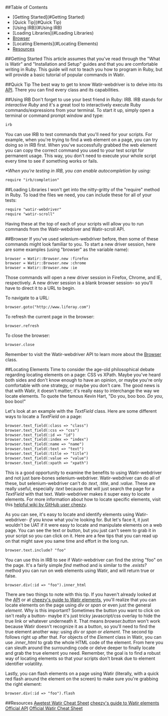 ##Table of Contents
* [Getting Started](#Getting Started)
* [Quick Tip](#Quick Tip)
* [Using IRB](#Using IRB)
* [Loading Libraries](#Loading Libraries)
* [Browser](#Browser)
* [Locating Elements](#Locating Elements)
* [Resources](#Resources)

##Getting Started
This article assumes that you've read through the "What is Watir" and "Installation and Setup" guides and that you are comfortable writing in Ruby. This guide will not to teach you how to program in Ruby, but will provide a basic tutorial of popular commands in Watir.

##Quick Tip
The best way to get to know Watir-webdriver is to delve into its [API](http://www.rubydoc.info/gems/watir-webdriver). There you can find every class and its capabilities. 

##Using IRB
Don't forget to use your best friend in Ruby: IRB. IRB stands for _interactive Ruby_ and it's a great tool to interactively execute Ruby commands/expressions from your terminal. To start it up, simply open a terminal or command prompt window and type:
``` html
irb
```
You can use IRB to test commands that you'll need for your scripts. For example, when you're trying to find a web element on a page, you can try doing so in IRB first. When you've successfully grabbed the web element you can copy the correct command you used to your test script for permanent usage. This way, you don't need to execute your whole script every time to see if something works or fails.

_*When you're testing in IRB, you can enable autocompletion by using:_
``` html
require "irb/completion"
```

##Loading Libraries
I won't get into the nitty-gritty of the "require" method in Ruby. To load the files we need, you can include these for all of your tests:
``` html
require "watir-webdriver"
require "watir-scroll"
```
Having these at the top of each of your scripts will allow you to run commands from the Watir-webdriver and Watir-scroll API. 

##Browser
If you've used selenium-webdriver before, then some of these commands might look familiar to you. To start a new driver session, here are some examples (using "browser" as the variable name):
``` html
browser = Watir::Browser.new :firefox
browser = Watir::Browser.new :chrome
browser = Watir::Browser.new :ie
```
Those commands will open a new driver session in Firefox, Chrome, and IE, respectively. A new driver session is a blank browser session- so you'll have to direct it to a URL to begin. 

To navigate to a URL:
``` html
browser.goto("http://www.liferay.com")
```
To refresh the current page in the browser:
``` html
browser.refresh
```
To close the browser:
``` html
browser.close
```
Remember to visit the Watir-webdriver API to learn more about the [Browser](http://www.rubydoc.info/gems/watir-webdriver/Watir/Browser) class.

##Locating Elements
Time to consider the age-old philosophical debate regarding locating elements on a page: CSS vs XPath. Maybe you've heard both sides and don't know enough to have an opinion, or maybe you're only comfortable with one strategy, or maybe you don't care. The good news is that with Watir, it doesn't matter; it's really easy to interchange the way we locate elements. To quote the famous Kevin Hart, "Do you, boo boo. _Do you_, boo boo!"

Let's look at an example with the _TextField_ class. Here are some different ways to locate a _TextField_ on a page:
``` html
browser.text_field(:class => "class")
browser.text_field(:css => "css")
browser.text_field(:id => "id")
browser.text_field(:index => "index")
browser.text_field(:name => "name")
browser.text_field(:text => "text")
browser.text_field(:title => "title")
browser.text_field(:value => "value")
browser.text_field(:xpath => "xpath")
```
This is a good opportunity to examine the benefits to using Watir-webdriver and not just bare-bones selenium-webdriver. Watir-webdriver can do all of these, but selenium-webdriver can't do _:text_, _:title_, and _:value_. These are really useful, especially _:text_ because that will just search the page for a _TextField_ with that text. Watir-webdriver makes it super easy to locate elements. For more information about how to locate specific elements, visit this [helpful wiki by GitHub user cheezy](https://github.com/cheezy/page-object/wiki/Elements).

As you can see, it's easy to locate and identify elements using Watir-webdriver- _if_ you know what you're looking for. But let's face it, it just wouldn't be UAT if it were easy to locate and manipulate elements on a web page. You can see the text or button, but you just can't seem to grab it in your script so you can click on it. Here are a few tips that you can read up on that might save you same time and effort in the long run.
``` html
browser.text.include? "foo"
```
You can use this in IRB to see if Watir-webdriver can find the string "foo" on the page. It's a fairly simple _find_ method and is similar to the _.exists?_ method you can run on web elements using Watir, and will return true or false.
``` html
browser.div(:id => "foo").inner_html
```
There are two things to note with this tip. If you haven't already looked at the [API](http://www.rubydoc.info/gems/watir-webdriver) or at [cheezy's guide to Watir elements](https://github.com/cheezy/page-object/wiki/Elements), you'll realize that you can locate elements on the page using _div_ or _span_ or even just the general _element_. Why is this important? Sometimes the button you want to click on isn't really a button- maybe it's just tricky javascript/css overlay to hide the true link or whatever underneath it. That means _browser.button_ won't work because Watir doesn't recognize it as a button, so you'll need to find the true element another way: using _div_ or _span_ or _element_. The second tip follows right up after that. For objects of the _Element_ class in Watir, you can use _.inner_html_ to grab the whole HTML code of the element. From here you can sleuth around the surrounding code or delve deeper to finally locate and grab the true element you need. Remember, the goal is to find a robust way of locating elements so that your scripts don't break due to element identifier volatility. 

Lastly, you can flash elements on a page using Watir (literally, with a quick red flash around the element on the screen) to make sure you're grabbing the right element:
``` html
browser.div(:id => "foo").flash
```

##Resources
[Awetest Watir Cheat Sheet](https://awetest.zendesk.com/hc/en-us/articles/201883796-Watir-Webdriver-Cheatsheet)
[cheezy's guide to Watir elements](https://github.com/cheezy/page-object/wiki/Elements)
[Official API](http://www.rubydoc.info/gems/watir-webdriver)
[Official Watir Cheat Sheet](https://github.com/watir/watir/wiki/Cheat-Sheet)
